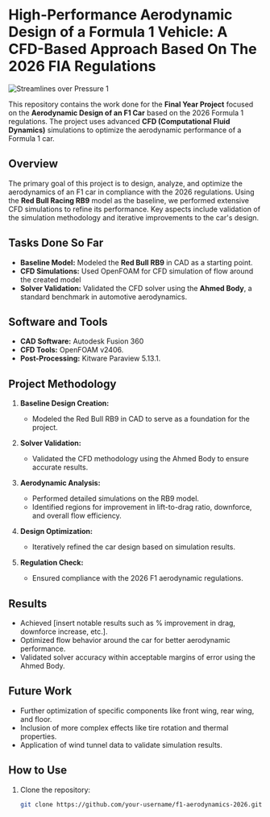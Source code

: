 # High-Performance Aerodynamic Design of a Formula 1 Vehicle: A CFD-Based Approach Based On The 2026 FIA Regulations
![Streamlines over Pressure 1](https://github.com/user-attachments/assets/c47a8cdd-3003-4411-9ca2-6b7f634a20ad)

This repository contains the work done for the **Final Year Project** focused on the **Aerodynamic Design of an F1 Car** based on the 2026 Formula 1 regulations. The project uses advanced **CFD (Computational Fluid Dynamics)** simulations to optimize the aerodynamic performance of a Formula 1 car.

## Overview  

The primary goal of this project is to design, analyze, and optimize the aerodynamics of an F1 car in compliance with the 2026 regulations. Using the **Red Bull Racing RB9** model as the baseline, we performed extensive CFD simulations to refine its performance. Key aspects include validation of the simulation methodology and iterative improvements to the car's design.  

## Tasks Done So Far  

- **Baseline Model:** Modeled the **Red Bull RB9** in CAD as a starting point.  
- **CFD Simulations:** Used OpenFOAM for CFD simulation of flow around the created model  
- **Solver Validation:** Validated the CFD solver using the **Ahmed Body**, a standard benchmark in automotive aerodynamics. 

## Software and Tools  

- **CAD Software:** Autodesk Fusion 360  
- **CFD Tools:** OpenFOAM v2406.  
- **Post-Processing:** Kitware Paraview 5.13.1.  

## Project Methodology  

1. **Baseline Design Creation:**  
   - Modeled the Red Bull RB9 in CAD to serve as a foundation for the project.  

2. **Solver Validation:**  
   - Validated the CFD methodology using the Ahmed Body to ensure accurate results.  

3. **Aerodynamic Analysis:**  
   - Performed detailed simulations on the RB9 model.  
   - Identified regions for improvement in lift-to-drag ratio, downforce, and overall flow efficiency.  

4. **Design Optimization:**  
   - Iteratively refined the car design based on simulation results.  

5. **Regulation Check:**  
   - Ensured compliance with the 2026 F1 aerodynamic regulations.  

## Results  

- Achieved [insert notable results such as % improvement in drag, downforce increase, etc.].  
- Optimized flow behavior around the car for better aerodynamic performance.  
- Validated solver accuracy within acceptable margins of error using the Ahmed Body.  

## Future Work  

- Further optimization of specific components like front wing, rear wing, and floor.  
- Inclusion of more complex effects like tire rotation and thermal properties.  
- Application of wind tunnel data to validate simulation results.  

## How to Use  

1. Clone the repository:  
   ```bash  
   git clone https://github.com/your-username/f1-aerodynamics-2026.git  


